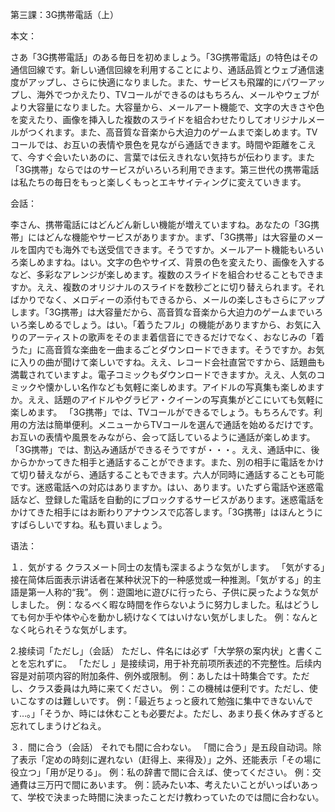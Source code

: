 第三課：3G携帯電話（上）

本文：

さあ「3G携帯電話」のある毎日を初めましょう。「3G携帯電話」の特色はその通信回線です。新しい通信回線を利用することにより、通話品質とウェブ通信速度がアップし、さらに快適になりました。また、サービスも飛躍的にパワーアップし、海外でつかえたり、TVコールができるのはもちろん、メールやウェブがより大容量になりました。大容量から、メールアート機能で、文字の大きさや色を変えたり、画像を挿入した複数のスライドを組合わせたりしてオリジナルメールがつくれます。また、高音質な音楽から大迫力のゲームまで楽しめます。TVコールでは、お互いの表情や景色を見ながら通話できます。時間や距離をこえて、今すぐ会いたいあのに、言葉では伝えきれない気持ちが伝わります。また「3G携帯」ならではのサービスがいろいろ利用できます。第三世代の携帯電話は私たちの毎日をもっと楽しくもっとエキサイティングに変えていきます。

会話：

李さん、携帯電話にはどんどん新しい機能が増えていますね。あなたの「3G携帯」にはどんな機能やサービスがありますか。まず、「3G携帯」は大容量のメールを国内でも海外でも送受信できます。そうですか。メールアート機能もいろいろ楽しめますね。はい。文字の色やサイズ、背景の色を変えたり、画像を入するなど、多彩なアレンジが楽しめます。複数のスライドを組合わせることもできますか。ええ、複数のオリジナルのスライドを数秒ごとに切り替えられます。そればかりでなく、メロディーの添付もできるから、メールの楽しさもさらにアップします。「3G携帯」は大容量だから、高音質な音楽から大迫力のゲームまでいろいろ楽しめるでしょう。はい。「着うたフル」の機能がありますから、お気に入りのアーティストの歌声をそのまま着信音にできるだけでなく、おなじみの「着うた」に高音質な楽曲を一曲まるごとダウンロードできます。そうですか。お気に入りの曲が聞けて楽しいですね。ええ、レコード会社直営ですから、話題曲も満載されていますよ。電子コミックもダウンロードできますか。ええ、人気のコミックや懐かしい名作なども気軽に楽しめます。アイドルの写真集も楽しめますか。ええ、話題のアイドルやグラビア・クイーンの写真集がどこにいても気軽に楽しめます。
「3G携帯」では、TVコールができるでしょう。もちろんです。利用の方法は簡単便利。メニューからTVコールを選んで通話を始めるだけです。お互いの表情や風景をみながら、会って話しているように通話が楽しめます。
「3G携帯」では、割込み通話ができるそうですが・・・。ええ、通話中に、後からかかってきた相手と通話することができます。また、別の相手に電話をかけて切り替えながら、通話することもできます。六人が同時に通話することも可能です。迷惑電話への対応はありますか。はい、あります。いたずら電話や迷惑電話など、登録した電話を自動的にブロックするサービスがあります。迷惑電話をかけてきた相手にはお断わりアナウンスで応答します。「3G携帯」はほんとうにすばらしいですね。私も買いましょう。

语法：

１．気がする
クラスメート同士の友情も深まるような気がします。
「気がする」接在简体后面表示讲话者在某种状況下的一种感觉或一种推測。「気がする」的主語是第一人称的“我”。
例：遊園地に遊びに行ったら、子供に戻ったような気がしました。
例：なるべく暇な時間を作らないように努力しました。私はどうしても何か手や体や心を動かし続けなくてはいけない気がしました。
例：なんとなく叱られそうな気がします。

2.接续词「ただし」（会話）
ただし、件名には必ず「大学祭の案内状」と書くことを忘れずに。
「ただし 」是接续词，用于补充前项所表述的不完整性。后续内容是对前项内容的附加条件、例外或限制。
例：あしたは十時集合です。ただし、クラス委員は九時に来てください。
例：この機械は便利です。ただし、使いこなすのは難しいです。
例：「最近ちょっと疲れて勉強に集中できないんです…。」「そうか、時には休むことも必要だよ。ただし、あまり長く休みすぎると忘れてしまうけどねえ。

３．間に合う（会話）
それでも間に合わない。
「間に合う」是五段自动词。除了表示「定めの時刻に遅れない（赶得上、来得及）」之外、还能表示「その場に役立つ」「用が足りる」。
例：私の辞書で間に合えば、使ってください。
例：交通費は三万円で間にあいます。
例：読みたい本、考えたいことがいっぱいあって、学校で決まった時間に決まったことだけ教わっていたのでは間に合わない。